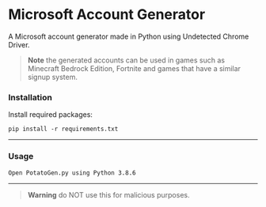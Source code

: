 # Microsoft Account Generator

A Microsoft account generator made in Python using Undetected Chrome Driver.

> **Note**
> the generated accounts can be used in games such as Minecraft Bedrock Edition, Fortnite and games that have a similar signup system.

### Installation
Install required packages:

`pip install -r requirements.txt`

---

### Usage

`Open PotatoGen.py using Python 3.8.6`

---

> **Warning**
> do NOT use this for malicious purposes.
